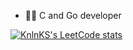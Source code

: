 - 🧑‍💻 C and Go developer

[![KnlnKS's LeetCode stats](https://leetcode-stats-six.vercel.app/api?username=evgkhm&theme=default)](https://github.com/KnlnKS/leetcode-stats)
